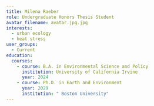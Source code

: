 ```yaml
---
title: Milena Raeber
role: Undergraduate Honors Thesis Student
avatar_filename: avatar.jpg.jpg
interests:
  - urban ecology
  - heat stress
user_groups:
  - Current
education:
  courses:
    - course: B.A. in Environmental Science and Policy
      institution: University of California Irvine
      year: 2024
    - course: Ph.D. in Earth and Environment
      year: 2029
      institution: " Boston University"
---
```


